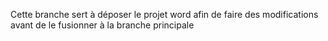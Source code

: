 
Cette branche sert à  déposer  le projet word afin de faire des modifications avant de le fusionner à la branche principale


